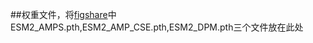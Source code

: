 ##权重文件，将[figshare](https://figshare.com/articles/dataset/ESM2_AMP/28378157)中ESM2_AMPS.pth,ESM2_AMP_CSE.pth,ESM2_DPM.pth三个文件放在此处
